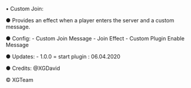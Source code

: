 • Custom Join:

● Provides an effect when a player enters the server and a custom message.

● Config:
	- Custom Join Message
	- Join Effect
	- Custom Plugin Enable Message

● Updates:
	- 1.0.0 = start plugin : 06.04.2020 

● Credits: @XGDavid

© XGTeam